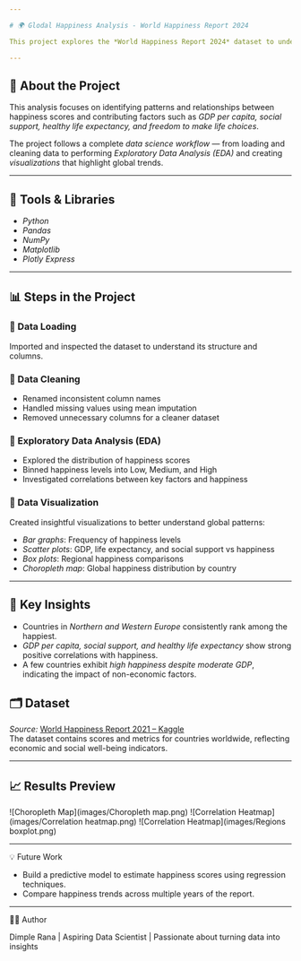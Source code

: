 ```yaml
---

# 🌍 Glodal Happiness Analysis - World Happiness Report 2024

This project explores the *World Happiness Report 2024* dataset to understand how different social, economic, and health factors influence happiness levels across countries.

---
```


## 📘 About the Project
This analysis focuses on identifying patterns and relationships between happiness scores and contributing factors such as *GDP per capita,* *social support,* *healthy life expectancy, and* *freedom to make life choices*.  

The project follows a complete *data science workflow* — from loading and cleaning data to performing *Exploratory Data Analysis (EDA)* and creating *visualizations* that highlight global trends.

---

## 🧰 Tools & Libraries
- *Python*
- *Pandas*
- *NumPy*
- *Matplotlib*
- *Plotly Express*

---

## 📊 Steps in the Project

### ⿡ Data Loading  
Imported and inspected the dataset to understand its structure and columns.

### ⿢ Data Cleaning  
- Renamed inconsistent column names  
- Handled missing values using mean imputation  
- Removed unnecessary columns for a cleaner dataset  

### ⿣ Exploratory Data Analysis (EDA)  
- Explored the distribution of happiness scores  
- Binned happiness levels into Low, Medium, and High  
- Investigated correlations between key factors and happiness  

### ⿤ Data Visualization  
Created insightful visualizations to better understand global patterns:
- *Bar graphs*: Frequency of happiness levels  
- *Scatter plots*: GDP, life expectancy, and social support vs happiness  
- *Box plots*: Regional happiness comparisons  
- *Choropleth map*: Global happiness distribution by country  

---

## 🌟 Key Insights
- Countries in *Northern and Western Europe* consistently rank among the happiest.  
- *GDP per capita, social support, and healthy life expectancy* show strong positive correlations with happiness.  
- A few countries exhibit *high happiness despite moderate GDP*, indicating the impact of non-economic factors.  

## 🗂 Dataset
*Source:* [World Happiness Report 2021 – Kaggle](data/World-happiness-report-2024.csv)  
The dataset contains scores and metrics for countries worldwide, reflecting economic and social well-being indicators.

---

## 📈 Results Preview

![Choropleth Map](images/Choropleth map.png)
![Correlation Heatmap](images/Correlation heatmap.png)
![Correlation Heatmap](images/Regions boxplot.png)


---

💡 Future Work

* Build a predictive model to estimate happiness scores using regression techniques.
* Compare happiness trends across multiple years of the report.

---

👩‍💻 Author

Dimple Rana |
Aspiring Data Scientist | Passionate about turning data into insights





